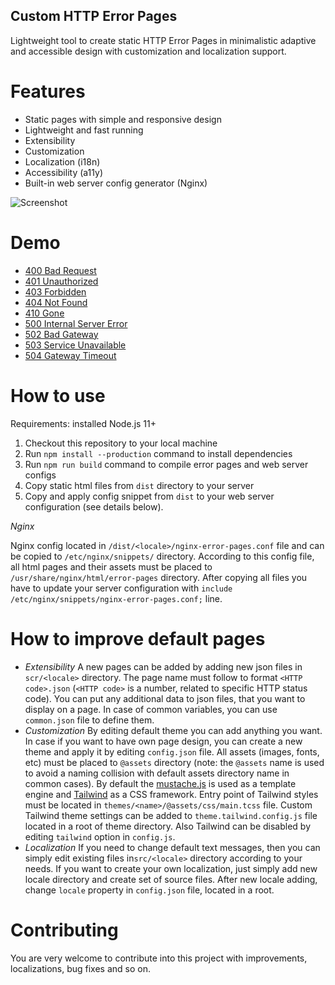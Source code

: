 ## Custom HTTP Error Pages

Lightweight tool to create static HTTP Error Pages in minimalistic adaptive and accessible design with customization and localization support.

# Features

* Static pages with simple and responsive design
* Lightweight and fast running
* Extensibility
* Customization
* Localization (i18n)
* Accessibility (a11y)
* Built-in web server config generator (Nginx)

![Screenshot](https://sapachev.com/share/error-pages/screenshot.png?2)

# Demo

* [400 Bad Request](https://sapachev.com/error-pages/bad-request)
* [401 Unauthorized](https://sapachev.com/error-pages/unauthorized)
* [403 Forbidden](https://sapachev.com/error-pages/forbidden)
* [404 Not Found](https://sapachev.com/error-pages/not-found)
* [410 Gone](https://sapachev.com/error-pages/gone)
* [500 Internal Server Error](https://sapachev.com/error-pages/internal-server-error)
* [502 Bad Gateway](https://sapachev.com/error-pages/bad-gateway)
* [503 Service Unavailable](https://sapachev.com/error-pages/service-unavailable)
* [504 Gateway Timeout](https://sapachev.com/error-pages/gateway-timeout)


# How to use

Requirements: installed Node.js 11+

1. Checkout this repository to your local machine
2. Run `npm install --production` command to install dependencies
3. Run `npm run build` command to compile error pages and web server configs
4. Copy static html files from `dist` directory to your server
5. Copy and apply config snippet from `dist` to your web server configuration (see details below).

*Nginx*

Nginx config located in `/dist/<locale>/nginx-error-pages.conf` file and can be copied to `/etc/nginx/snippets/` directory. According to this config file, all html pages and their assets must be placed to `/usr/share/nginx/html/error-pages` directory. After copying all files you have to update your server configuration with `include /etc/nginx/snippets/nginx-error-pages.conf;` line.


# How to improve default pages

* *Extensibility* A new pages can be added by adding new json files in `scr/<locale>` directory. The page name must follow to format `<HTTP code>.json` (`<HTTP code>` is a number, related to specific HTTP status code). You can put any additional data to json files, that you want to display on a page. In case of common variables, you can use `common.json` file to define them.
* *Customization* By editing default theme you can add anything you want. In case if you want to have own page design, you can create a new theme and apply it by editing `config.json` file. All assets (images, fonts, etc) must be placed to `@assets` directory (note: the `@assets` name is used to avoid a naming collision with default assets directory name in common cases). By default the [mustache.js](https://www.npmjs.com/package/mustache) is used as a template engine and [Tailwind](https://tailwindcss.com/) as a CSS framework. Entry point of Tailwind styles must be located in `themes/<name>/@assets/css/main.tcss` file. Custom Tailwind theme settings can be added to `theme.tailwind.config.js` file located in a root of theme directory. Also Tailwind can be disabled by editing `tailwind` option in `config.js`.
* *Localization* If you need to change default text messages, then you can simply edit existing files in`src/<locale>` directory according to your needs. If you want to create your own localization, just simply add new locale directory and create set of source files. After new locale adding, change `locale` property in `config.json` file, located in a root.


# Contributing

You are very welcome to contribute into this project with improvements, localizations, bug fixes and so on.
